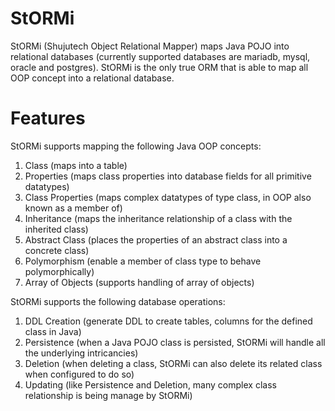 # StORMi

StORMi (Shujutech Object Relational Mapper) maps Java POJO into relational databases (currently supported databases are mariadb, mysql, oracle and postgres). StORMi is the only true ORM that is able to map all OOP concept into a relational database.

# Features

StORMi supports mapping the following Java OOP concepts:

1. Class (maps into a table)
2. Properties (maps class properties into database fields for all primitive datatypes)
3. Class Properties (maps complex datatypes of type class, in OOP also known as a member of)
4. Inheritance (maps the inheritance relationship of a class with the inherited class)
5. Abstract Class (places the properties of an abstract class into a concrete class)
6. Polymorphism (enable a member of class type to behave polymorphically)
7. Array of Objects (supports handling of array of objects)

StORMi supports the following database operations:

1. DDL Creation (generate DDL to create tables, columns for the defined class in Java)
2. Persistence (when a Java POJO class is persisted, StORMi will handle all the underlying intricancies)
3. Deletion (when deleting a class, StORMi can also delete its related class when configured to do so)
4. Updating (like Persistence and Deletion, many complex class relationship is being manage by StORMi)


